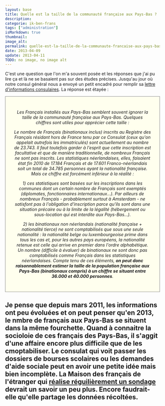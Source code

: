 ```yaml
---
layout: base
title: Quelle est la taille de la communauté française aux Pays-Bas ?
description: 
categorie: ik-ben-frans
tags: ["administration"]
isMarkdown: true
thumbnail: 
image_alt: 
permalink: quelle-est-la-taille-de-la-communaute-francaise-aux-pays-bas/
date: 2013-04-09
update: 2013-04-11
TODO: no image, no image alt
---
```




C'est une question que l'on m'a souvent posée et les réponses que j'ai pu lire ça et là ne se basaient pas sur des études précises. Jusqu'au jour où notre consul général nous a envoyé un petit encadré pour remplir sa [lettre d'informations consulaires](http://www.consulfrance-amsterdam.org/Lettres-d-informations-consulaires). La réponse est étayée :

<!-- HTML -->
<div style="border:1px solid grey; background-color:#FFFFEE; padding:15px; font-style:italic; width=530px; text-align:center; padding:2em;">
<p>
Les Français installés aux Pays-Bas semblent souvent ignorer la taille de la communauté française aux Pays-Bas. 
Quelques chiffres sont utiles pour apprécier cette taille :
</p><p>
Le nombre de Français (binationaux inclus) inscrits au Registre des Français résidant hors de France tenu par ce
Consulat (ceux qu'on appelait autrefois les immatriculés) sont actuellement au nombre de 23.743. Il faut
toutefois garder à l'esprit que cette inscription est facultative et que de manière traditionnelle, de nombreux
Français ne sont pas inscrits. Les statistiques néerlandaises, elles, faisaient état fin 2010 de 17.184 Français et
de 17.601 Franco-néerlandais soit un total de 34.785 personnes ayant la nationalité française. Mais ce chiffre est
forcément inférieur à la réalité :
</p><p>
1) ces statistiques sont basées sur les inscriptions dans les communes dont un certain nombre de Français sont
exemptés (diplomates, fonctionnaires internationaux...). Par ailleurs de nombreux Français - probablement
surtout à Amsterdam - ne satisfont pas à l'obligation d'inscription parce qu'ils sont dans une situation précaire ou
à la limite de la légalité (hébergement ou sous-location qui est interdite aux Pays-Bas...).
</p><p>
2) les binationaux non néerlandais (nationalité française + nationalité tierce) ne sont comptabilisés que sous une
seule nationalité : la nationalité belge ou luxembourgeoise prime dans tous les cas et, pour les autres pays
européens, la nationalité retenue est celle qui arrive en premier dans l'ordre alphabétique. Un nombre (difficile
à évaluer) de binationaux ne sont donc pas comptabilisés comme Français dans les statistiques néerlandaises.
Compte tenu de ces éléments, <b>on peut donc raisonnablement estimer la taille de la population française aux
Pays-Bas (binationaux compris) à un chiffre se situant entre 36.000 et 40.000 personnes</b>.
</p>
</div>
<!-- / HTML -->

Je pense que depuis mars 2011, les informations ont peu évoluées et on peut penser qu'en 2013, le nmbre de français aux Pays-Bas se situent dans la même fourchette. Quand à connaitre la socioloie de ces français des Pays-Bas, il s'aggit d'une affaire encore plus difficile que de les cmoptabiliser. Le consulat qui voit passer les dossiers de bourses scolaires ou les demandes d'aide sociale peut en avoir une petite idée mais bien incomplète. La Maison des français de l'étranger qui [réalise réguilièrement un sondage](/qui-es-tu-expatrie-francais) devrait un savoir un peu plus. Encore faudrait-elle qu'elle partage les données récoltées.
---